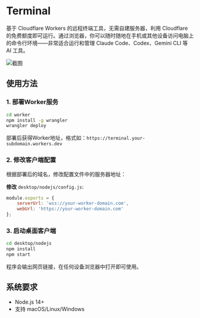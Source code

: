 # Terminal

基于 Cloudflare Workers 的远程终端工具，无需自建服务器，利用 Cloudflare 的免费额度即可运行。通过浏览器，你可以随时随地在手机或其他设备访问电脑上的命令行环境——非常适合运行和管理 Claude Code、Codex、Gemini CLI 等 AI 工具。

![截图](https://r2.chatnext.ai/cc-link-release/screen.png)

## 使用方法

### 1. 部署Worker服务

```bash
cd worker
npm install -g wrangler
wrangler deploy
```

部署后获得Worker地址，格式如：`https://terminal.your-subdomain.workers.dev`

### 2. 修改客户端配置

根据部署后的域名，修改配置文件中的服务器地址：

**修改** `desktop/nodejs/config.js`:
```js
module.exports = {
    serverUrl: 'wss://your-worker-domain.com',
    webUrl: 'https://your-worker-domain.com'
};
```

### 3. 启动桌面客户端

```bash
cd desktop/nodejs
npm install
npm start
```

程序会输出网页链接，在任何设备浏览器中打开即可使用。

## 系统要求

- Node.js 14+
- 支持 macOS/Linux/Windows